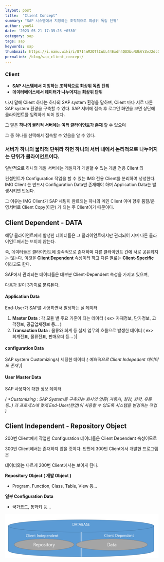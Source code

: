 ```yaml
---
layout: post
title:  "Client Concept"
summary: "SAP 시스템에서 지칭하는 조직적으로 최상위 독립 단위"
author: yoo94
date: '2023-05-21 17:35:23 +0530'
category: sap
tags: sap
keywords: sap
thumbnail: https://i.namu.wiki/i/8714nM2OTlIubL44Exdh4QUXbuNUkGYZwJ2dc0kPkwtjBo85ZgCst0OmlfHM1kvsUNAx6rqjD4j1J7Plv1BgdA.svg
permalink: /blog/sap_client_concept/
---
```

### **Client**   

- **SAP 시스템에서 지칭하는 조직적으로 최상위 독립 단위**
- **데이터베이스에서 데이터가 나누어지는 최상위 단위**

다시 말해 Client 하나는 하나의 SAP system 환경을 말하며, Client 마다 서로 다른 SAP system 환경을 구축할 수 있다. 
SAP 서버에 접속 후 로그인 화면을 보면 상단에 클라이언트를 입력하게 되어 있다.

그 말은 **하나의 물리적 서버에는 여러 클라이언트가 존재** 할 수 있으며

그 중 하나를 선택해서 접속할 수 있음을 알 수 있다. 

### 서버가 하나의 물리적 단위라 하면 하나의 서버 내에서 논리적으로 나누어지는 단위가 클라이언트이다.

일반적으로 하나의 개발 서버에는 개발자가 개발할 수 있는 개발 전용 Client 와

컨설턴트가 Configuration 작업을 할 수 있는 IMG 전용 Client를 분리하여 생성한다.
IMG Client 는 반드시 Configuration Data만 존재해야 하며 Application Data는 발생시키면 안된다. 

그 이유는 IMG Client가 SAP 세팅이 완료되는 하나의 메인 Client 이며 향후 품질/운영서버로 Client Copy(이관) 가 되는 주 Client이기 때문이다.

## Client Dependent  - DATA 

해당 클라이언트에서 발생한 데이터들은 그 클라이언트에서만 관리되어 지며 다른 클라이언트에서는 보이지 않는다. 

즉, 데이터들은 클라이언트에 종속적으로 존재하며 다른 클라이언트 간에 서로 공유되지는  않는다.
이것을 **Client Dependent** 속성이라 하고 다른 말로는 **Client-Specific** 이라고도 한다. 

SAP에서 관리되는 데이터들은 대부분 Client-Dependent 속성을 가지고 있으며,

다음과 같이 3가지로 분류된다.

#### Application Data
End-User가 SAP를 사용하면서 발생하는 실 데이터 
1) **Master Data** : 각 모듈 별 주요 기준이 되는 데이터   ( ex> 자재정보, 단가정보, 고객정보, 공급업체정보 등... )  
2) **Transaction Data** : 물류와 회계 등 실제 업무의 흐름으로 발생한 데이터  ( ex> 회계전표, 물류전표, 판매오더 등... )|


#### configuration Data
SAP system Customizing시 세팅한 데이터   _( 예외적으로 Client Indepedent 데이터도 존재 )_|
#### User Master Data
SAP 사용자에 대한 정보 데이터

_( *Customizing : SAP System을 구축되는 회사의 업종( 자동차, 철강, 화학, 유통 등..) 과 프로세스에 맞게 End-User(현업)이 사용할 수 있도록 시스템을 변경하는 작업 )_


## Client Independent - Repository Object   

200번 Client에서 작업한 Configuration 데이터들은 Client Dependent 속성이므로

300번 Client에서는 존재하지 않을 것이다. 반면에 300번 Client에서 개발한 프로그램은

데이터와는 다르게 200번 Client에서는 보이게 된다. 


**Repository Object **( 개발 Object )****    
  - Program, Function, Class, Table, View 등...  
    
  **일부 Configuration Data**   
  - 국가코드, 통화키 등...

<img src="/postImg/Pasted image 20240202133919.png" alt="Pasted image 20240202133919.png" style="max-width:100%;">
